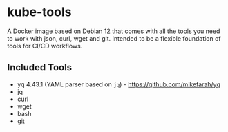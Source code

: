 # kube-tools

A Docker image based on Debian 12 that comes with all the tools you need to work with json, curl, wget and git. Intended to be a flexible foundation of tools for CI/CD workflows.

## Included Tools

- yq 4.43.1 (YAML parser based on `jq`) - <https://github.com/mikefarah/yq>
- jq
- curl
- wget
- bash
- git
